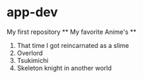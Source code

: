 # app-dev
My first repository
** My favorite Anime's **
1. That time I got reincarnated as a slime
2. Overlord
3. Tsukimichi
4. Skeleton knight in another world
